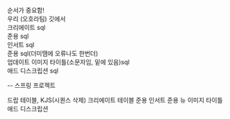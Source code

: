 순서가 중요함!<br>
우리 (오호라팀) 깃에서<br>
크리에이트 sql<br>
준용 sql<br>
인서트 sql<br>
준용 sql(더미땜에 오류나도 한번더)<br>
업데이트 이미지 타이틀(소문자임, 밑에 있음)sql<br>
애드 디스크립션 sql<br>


-- 스프링 프로젝트

드랍 테이블, KJS(시퀀스 삭제)
크리에이트 테이블
준용
인서트
준용
뉴 이미지 타이틀
애드 디스크립션
